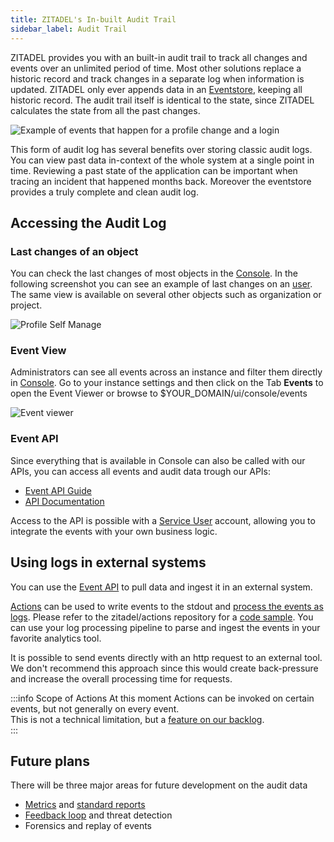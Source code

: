 ```yaml
---
title: ZITADEL's In-built Audit Trail
sidebar_label: Audit Trail
---
```


ZITADEL provides you with an built-in audit trail to track all changes and events over an unlimited period of time.
Most other solutions replace a historic record and track changes in a separate log when information is updated.
ZITADEL only ever appends data in an [Eventstore](/docs/concepts/eventstore/overview), keeping all historic record.
The audit trail itself is identical to the state, since ZITADEL calculates the state from all the past changes.

![Example of events that happen for a profile change and a login](/img/concepts/audit-trail/audit-log-events.png)

This form of audit log has several benefits over storing classic audit logs.
You can view past data in-context of the whole system at a single point in time.
Reviewing a past state of the application can be important when tracing an incident that happened months back. Moreover the eventstore provides a truly complete and clean audit log.

## Accessing the Audit Log

### Last changes of an object

You can check the last changes of most objects in the [Console](/docs/guides/manage/console/overview).
In the following screenshot you can see an example of last changes on an [user](/docs/guides/manage/console/users).
The same view is available on several other objects such as organization or project.

![Profile Self Manage](/img/guides/console/myprofile.png)

### Event View

Administrators can see all events across an instance and filter them directly in [Console](/docs/guides/manage/console/overview).
Go to your instance settings and then click on the Tab **Events** to open the Event Viewer or browse to $YOUR_DOMAIN/ui/console/events  

![Event viewer](/img/concepts/audit-trail/event-viewer.png)

### Event API

Since everything that is available in Console can also be called with our APIs, you can access all events and audit data trough our APIs:

- [Event API Guide](/docs/guides/integrate/event-api)
- [API Documentation](/docs/category/apis/resources/admin/events)

Access to the API is possible with a [Service User](/docs/guides/integrate/serviceusers) account, allowing you to integrate the events with your own business logic.

## Using logs in external systems

You can use the [Event API](#event-api) to pull data and ingest it in an external system.

[Actions](actions.md) can be used to write events to the stdout and [process the events as logs](../../self-hosting/manage/production#logging).
Please refer to the zitadel/actions repository for a [code sample](https://github.com/zitadel/actions/blob/main/examples/post_auth_log.js).
You can use your log processing pipeline to parse and ingest the events in your favorite analytics tool.

It is possible to send events directly with an http request to an external tool.
We don't recommend this approach since this would create back-pressure and increase the overall processing time for requests.

:::info Scope of Actions
At this moment Actions can be invoked on certain events, but not generally on every event.  
This is not a technical limitation, but a [feature on our backlog](https://github.com/zitadel/zitadel/issues/5101).  
:::

## Future plans

There will be three major areas for future development on the audit data

- [Metrics](https://github.com/zitadel/zitadel/issues/4458) and [standard reports](https://github.com/zitadel/zitadel/discussions/2162#discussioncomment-1153259)
- [Feedback loop](https://github.com/zitadel/zitadel/issues/5102) and threat detection
- Forensics and replay of events
